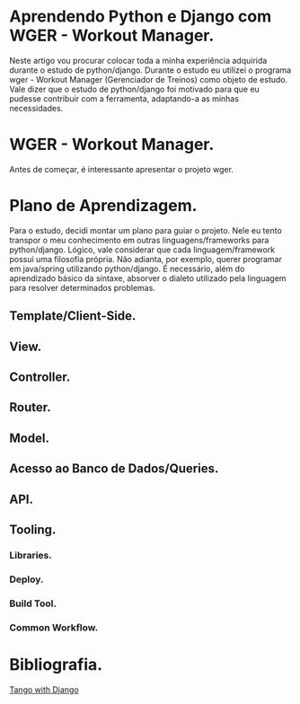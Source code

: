 # Aprendendo Python e Django com WGER - Workout Manager.

Neste artigo vou procurar colocar toda a minha experiência adquirida durante o estudo de python/django. Durante o estudo eu utilizei o programa wger - Workout Manager (Gerenciador de Treinos) como objeto de estudo. Vale dizer que o estudo de python/django foi motivado para que eu pudesse contribuir com a ferramenta, adaptando-a as minhas necessidades.

# WGER - Workout Manager.

Antes de começar, é interessante apresentar o projeto wger.

# Plano de Aprendizagem.

Para o estudo, decidi montar um plano para guiar o projeto. Nele eu tento transpor o meu conhecimento em outras linguagens/frameworks para python/django.
Lógico, vale considerar que cada linguagem/framework possui uma filosofia própria. Não adianta, por exemplo, querer programar em java/spring utilizando python/django. É necessário, além do aprendizado básico da sintaxe, absorver o dialeto utilizado pela linguagem para resolver determinados problemas.

## Template/Client-Side.

## View.

## Controller.

## Router.

## Model.

## Acesso ao Banco de Dados/Queries.

## API.

## Tooling.

### Libraries.

### Deploy.

### Build Tool.

### Common Workflow.

# Bibliografia.

[Tango with Django](http://www.tangowithdjango.com/ "Main Source")
